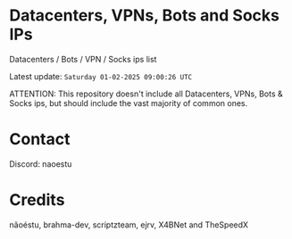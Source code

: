 # Datacenters, VPNs, Bots and Socks IPs
 
Datacenters / Bots / VPN / Socks ips list

Latest update: `Saturday 01-02-2025 09:00:26 UTC` 

ATTENTION: This repository doesn't include all Datacenters, VPNs, Bots & Socks ips, 
but should include the vast majority of common ones.

# Contact
Discord: naoestu

# Credits
nãoéstu, brahma-dev, scriptzteam, ejrv, X4BNet and TheSpeedX
